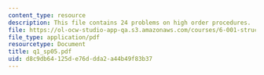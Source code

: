 ```yaml
---
content_type: resource
description: This file contains 24 problems on high order procedures.
file: https://ol-ocw-studio-app-qa.s3.amazonaws.com/courses/6-001-structure-and-interpretation-of-computer-programs-spring-2005/d8c9db64125de76ddda2a44b49f83b37_q1_sp05.pdf
file_type: application/pdf
resourcetype: Document
title: q1_sp05.pdf
uid: d8c9db64-125d-e76d-dda2-a44b49f83b37
---
```

